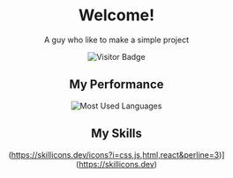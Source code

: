 <div align="center">

# Welcome!
A guy who like to make a simple project

![Visitor Badge](https://visitor-badge.glitch.me/badge?page_id=nclsAW.My-Profile)

## My Performance
![Most Used Languages](https://github-readme-stats.vercel.app/api/top-langs/?username=nclsAW&layout=compact&theme=dark)

## My Skills
(https://skillicons.dev/icons?i=css,js,html,react&perline=3)](https://skillicons.dev)

</div>
